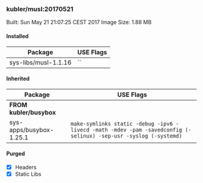 ### kubler/musl:20170521

Built: Sun May 21 21:07:25 CEST 2017
Image Size: 1.88 MB

#### Installed
Package | USE Flags
--------|----------
sys-libs/musl-1.1.16 | ``
#### Inherited
Package | USE Flags
--------|----------
**FROM kubler/busybox** |
sys-apps/busybox-1.25.1 | `make-symlinks static -debug -ipv6 -livecd -math -mdev -pam -savedconfig (-selinux) -sep-usr -syslog (-systemd)`

#### Purged
- [x] Headers
- [x] Static Libs
